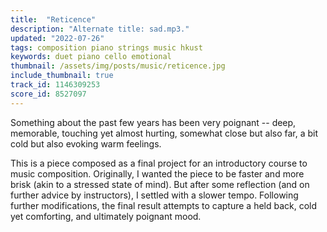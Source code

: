 ```yaml
---
title:  "Reticence"
description: "Alternate title: sad.mp3."
updated: "2022-07-26"
tags: composition piano strings music hkust
keywords: duet piano cello emotional
thumbnail: /assets/img/posts/music/reticence.jpg
include_thumbnail: true
track_id: 1146309253
score_id: 8527097
---
```


Something about the past few years has been very poignant -- deep, memorable, touching yet almost hurting, somewhat close but also far, a bit cold but also evoking warm feelings.

This is a piece composed as a final project for an introductory course to music composition. Originally, I wanted the piece to be faster and more brisk (akin to a stressed state of mind). But after some reflection (and on further advice by instructors), I settled with a slower tempo. Following further modifications, the final result attempts to capture a held back, cold yet comforting, and ultimately poignant mood.
